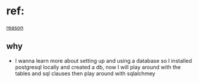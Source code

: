 # ref: 
[reason](#why) 
## why 
- I wanna learn more about setting up and using a database so I installed postgresql locally and created a db, now I will play around with the tables and sql clauses then play around with sqlalchmey